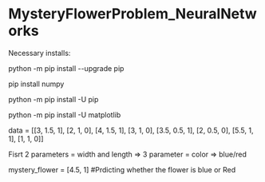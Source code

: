 # MysteryFlowerProblem_NeuralNetworks

Necessary installs:

python -m pip install --upgrade pip

pip install numpy

python -m pip install -U pip

python -m pip install -U matplotlib


data = [[3, 1.5, 1],
        [2, 1, 0],
        [4, 1.5, 1],
        [3, 1, 0],
        [3.5, 0.5, 1],
        [2, 0.5, 0],
        [5.5, 1, 1],
        [1, 1, 0]]
        
Fisrt 2 parameters = width and length => 3 parameter = color => blue/red

mystery_flower = [4.5, 1]
#Prdicting whether the flower is blue or Red

